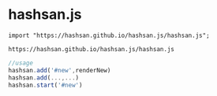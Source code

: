 # hashsan.js
```
import "https://hashsan.github.io/hashsan.js/hashsan.js";
```
```
https://hashsan.github.io/hashsan.js/hashsan.js
```

```js
//usage
hashsan.add('#new',renderNew)
hashsan.add(...,...)
hashsan.start('#new')
```
